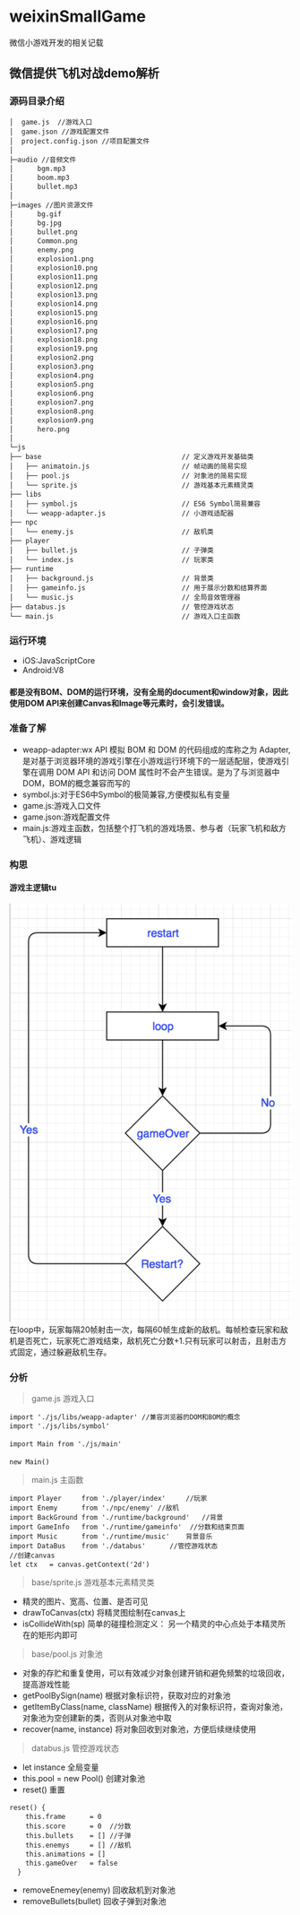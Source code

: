 # weixinSmallGame
微信小游戏开发的相关记载
## 微信提供飞机对战demo解析
### 源码目录介绍
```
│  game.js  //游戏入口
│  game.json //游戏配置文件
│  project.config.json //项目配置文件
│
├─audio //音频文件
│      bgm.mp3
│      boom.mp3
│      bullet.mp3
│
├─images //图片资源文件
│      bg.gif
│      bg.jpg
│      bullet.png
│      Common.png
│      enemy.png
│      explosion1.png
│      explosion10.png
│      explosion11.png
│      explosion12.png
│      explosion13.png
│      explosion14.png
│      explosion15.png
│      explosion16.png
│      explosion17.png
│      explosion18.png
│      explosion19.png
│      explosion2.png
│      explosion3.png
│      explosion4.png
│      explosion5.png
│      explosion6.png
│      explosion7.png
│      explosion8.png
│      explosion9.png
│      hero.png
│
└─js
├── base                                   // 定义游戏开发基础类
│   ├── animatoin.js                       // 帧动画的简易实现
│   ├── pool.js                            // 对象池的简易实现
│   └── sprite.js                          // 游戏基本元素精灵类
├── libs
│   ├── symbol.js                          // ES6 Symbol简易兼容
│   └── weapp-adapter.js                   // 小游戏适配器
├── npc
│   └── enemy.js                           // 敌机类
├── player
│   ├── bullet.js                          // 子弹类
│   └── index.js                           // 玩家类
├── runtime
│   ├── background.js                      // 背景类
│   ├── gameinfo.js                        // 用于展示分数和结算界面
│   └── music.js                           // 全局音效管理器
├── databus.js                             // 管控游戏状态
└── main.js                                // 游戏入口主函数

```
### 运行环境
* iOS:JavaScriptCore
* Android:V8
#### 都是没有BOM、DOM的运行环境，没有全局的document和window对象，因此使用DOM API来创建Canvas和Image等元素时，会引发错误。
### 准备了解
* weapp-adapter:wx API 模拟 BOM 和 DOM 的代码组成的库称之为 Adapter,是对基于浏览器环境的游戏引擎在小游戏运行环境下的一层适配层，使游戏引擎在调用 DOM API 和访问 DOM 属性时不会产生错误。是为了与浏览器中DOM，BOM的概念兼容而写的
* symbol.js:对于ES6中Symbol的极简兼容,方便模拟私有变量
* game.js:游戏入口文件
* game.json:游戏配置文件
* main.js:游戏主函数，包括整个打飞机的游戏场景、参与者（玩家飞机和敌方飞机）、游戏逻辑
### 构思
#### 游戏主逻辑tu
![图片](1.png)
在loop中，玩家每隔20帧射击一次，每隔60帧生成新的敌机。每帧检查玩家和敌机是否死亡，玩家死亡游戏结束，敌机死亡分数+1.只有玩家可以射击，且射击方式固定，通过躲避敌机生存。
### 分析
> game.js 游戏入口	

```
import './js/libs/weapp-adapter' //兼容浏览器的DOM和BOM的概念
import './js/libs/symbol'

import Main from './js/main'

new Main()

```
> main.js 主函数

```
import Player     from './player/index' 	//玩家
import Enemy      from './npc/enemy' //敌机
import BackGround from './runtime/background'	//背景
import GameInfo   from './runtime/gameinfo'  //分数和结束页面
import Music      from './runtime/music'	背景音乐
import DataBus    from './databus'		//管控游戏状态
//创建canvas
let ctx   = canvas.getContext('2d')
```

> base/sprite.js  游戏基本元素精灵类

* 精灵的图片、宽高、位置、是否可见
* drawToCanvas(ctx) 将精灵图绘制在canvas上
* isCollideWith(sp) 简单的碰撞检测定义： 另一个精灵的中心点处于本精灵所在的矩形内即可

> base/pool.js 对象池

* 对象的存贮和重复使用，可以有效减少对象创建开销和避免频繁的垃圾回收，提高游戏性能
* getPoolBySign(name) 根据对象标识符，获取对应的对象池
* getItemByClass(name, className) 根据传入的对象标识符，查询对象池，对象池为空创建新的类，否则从对象池中取
* recover(name, instance) 将对象回收到对象池，方便后续继续使用

> databus.js 管控游戏状态

* let instance 全局变量
* this.pool = new Pool() 创建对象池
* reset() 重置
```
reset() {
    this.frame      = 0
    this.score      = 0  //分数
    this.bullets    = [] //子弹
    this.enemys     = [] //敌机
    this.animations = []
    this.gameOver   = false
  }
```
*  removeEnemey(enemy) 回收敌机到对象池
*   removeBullets(bullet) 回收子弹到对象池